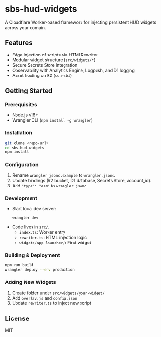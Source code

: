 # sbs-hud-widgets

A Cloudflare Worker-based framework for injecting persistent HUD widgets across your domain.

## Features
- Edge injection of scripts via HTMLRewriter
- Modular widget structure (`src/widgets/*`)
- Secure Secrets Store integration
- Observability with Analytics Engine, Logpush, and D1 logging
- Asset hosting on R2 (`cdn-sbi`)

## Getting Started

### Prerequisites
- Node.js v16+
- Wrangler CLI (`npm install -g wrangler`)

### Installation
```bash
git clone <repo-url>
cd sbs-hud-widgets
npm install
```

### Configuration
1. Rename `wrangler.jsonc.example` to `wrangler.jsonc`.
2. Update bindings (R2 bucket, D1 database, Secrets Store, account_id).
3. Add `"type": "esm"` to `wrangler.jsonc`.

### Development
- Start local dev server:
  ```bash
  wrangler dev
  ```
- Code lives in `src/`.  
  - `index.ts`: Worker entry  
  - `rewriter.ts`: HTML injection logic  
  - `widgets/app-launcher/`: First widget  

### Building & Deployment
```bash
npm run build
wrangler deploy --env production
```

### Adding New Widgets
1. Create folder under `src/widgets/your-widget/`
2. Add `overlay.js` and `config.json`
3. Update `rewriter.ts` to inject new script

## License
MIT